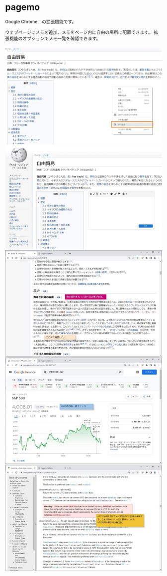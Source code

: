 # pagemo
Google Chrome　の拡張機能です。

ウェブページにメモを追加、メモをページ内に自由の場所に配置できます。
拡張機能のオプションでメモ一覧を確認できます。


![](manual/1.jpg)
![](manual/2.jpg)
![](manual/3.jpg)
![](manual/4.jpg)
![](manual/5.jpg)
